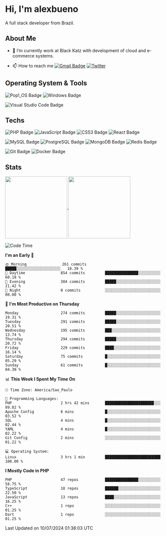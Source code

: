# Hi, I'm alexbueno

A full stack developer from Brazil.

## About Me

- 🌱 I’m currently work at Black Katz with development of cloud and e-commerce systems.

- 📫 How to reach me [![Gmail Badge](https://img.shields.io/badge/-gmail-c14438?style=for-the-badge&logo=Gmail&logoColor=ffffff)](mailto:alexsandrofbueno@gmail.com) [![Twitter](https://img.shields.io/badge/twitter-1DA1F2.svg?style=for-the-badge&logo=twitter&logoColor=ffffff)](https://twitter.com/Alex_Bueno_7)

## Operating System & Tools

![Pop!_OS Badge](https://img.shields.io/badge/Pop!__OS-48B9C7?logo=popos&logoColor=fff&style=flat)
![Windows Badge](https://img.shields.io/badge/Windows-0078D6?logo=windows&logoColor=fff&style=flat)

![Visual Studio Code Badge](https://img.shields.io/badge/Visual%20Studio%20Code-007ACC?logo=visualstudiocode&logoColor=fff&style=flat)

## Techs

![PHP Badge](https://img.shields.io/badge/PHP-777BB4?logo=php&logoColor=fff&style=flat)
![JavaScript Badge](https://img.shields.io/badge/JavaScript-F7DF1E?logo=javascript&logoColor=000&style=flat)
![CSS3 Badge](https://img.shields.io/badge/CSS3-1572B6?logo=css3&logoColor=fff&style=flat)
![React Badge](https://img.shields.io/badge/React-61DAFB?logo=react&logoColor=000&style=flat)

![MySQL Badge](https://img.shields.io/badge/MySQL-4479A1?logo=mysql&logoColor=fff&style=flat)
![PostgreSQL Badge](https://img.shields.io/badge/PostgreSQL-4169E1?logo=postgresql&logoColor=fff&style=flat)
![MongoDB Badge](https://img.shields.io/badge/MongoDB-47A248?logo=mongodb&logoColor=fff&style=flat)
![Redis Badge](https://img.shields.io/badge/Redis-DC382D?logo=redis&logoColor=fff&style=flat)

![Git Badge](https://img.shields.io/badge/Git-F05032?logo=git&logoColor=fff&style=flat)
![Docker Badge](https://img.shields.io/badge/Docker-2496ED?logo=docker&logoColor=fff&style=flat)


## Stats

<a href="https://github.com/anuraghazra/github-readme-stats">
  <img height=200 align="center" src="https://github-readme-stats.vercel.app/api?username=alexbueno7&theme=dark" />
</a>
<a href="https://github.com/anuraghazra/convoychat">
  <img height=200 align="center" src="https://github-readme-stats.vercel.app/api/top-langs?username=alexbueno7&layout=compact&langs_count=8&card_width=320&theme=dark" />
</a>

<!--START_SECTION:waka-->
![Code Time](http://img.shields.io/badge/Code%20Time-1%2C008%20hrs%2045%20mins-blue)

**I'm an Early 🐤** 

```text
🌞 Morning                261 commits         █████░░░░░░░░░░░░░░░░░░░░   18.39 % 
🌆 Daytime                854 commits         ███████████████░░░░░░░░░░   60.18 % 
🌃 Evening                304 commits         █████░░░░░░░░░░░░░░░░░░░░   21.42 % 
🌙 Night                  0 commits           ░░░░░░░░░░░░░░░░░░░░░░░░░   00.00 % 
```
📅 **I'm Most Productive on Thursday** 

```text
Monday                   274 commits         █████░░░░░░░░░░░░░░░░░░░░   19.31 % 
Tuesday                  291 commits         █████░░░░░░░░░░░░░░░░░░░░   20.51 % 
Wednesday                195 commits         ███░░░░░░░░░░░░░░░░░░░░░░   13.74 % 
Thursday                 294 commits         █████░░░░░░░░░░░░░░░░░░░░   20.72 % 
Friday                   229 commits         ████░░░░░░░░░░░░░░░░░░░░░   16.14 % 
Saturday                 75 commits          █░░░░░░░░░░░░░░░░░░░░░░░░   05.29 % 
Sunday                   61 commits          █░░░░░░░░░░░░░░░░░░░░░░░░   04.30 % 
```


📊 **This Week I Spent My Time On** 

```text
🕑︎ Time Zone: America/Sao_Paulo

💬 Programming Languages: 
PHP                      2 hrs 42 mins       ██████████████████████░░░   89.82 % 
Apache Config            6 mins              █░░░░░░░░░░░░░░░░░░░░░░░░   03.52 % 
SQL                      4 mins              █░░░░░░░░░░░░░░░░░░░░░░░░   02.44 % 
YAML                     4 mins              █░░░░░░░░░░░░░░░░░░░░░░░░   02.22 % 
Git Config               2 mins              ░░░░░░░░░░░░░░░░░░░░░░░░░   01.22 % 

💻 Operating System: 
Linux                    3 hrs 1 min         █████████████████████████   100.00 % 
```

**I Mostly Code in PHP** 

```text
PHP                      47 repos            ███████████████░░░░░░░░░░   58.75 % 
TypeScript               18 repos            ██████░░░░░░░░░░░░░░░░░░░   22.50 % 
JavaScript               13 repos            ████░░░░░░░░░░░░░░░░░░░░░   16.25 % 
C++                      1 repo              ░░░░░░░░░░░░░░░░░░░░░░░░░   01.25 % 
Dart                     1 repo              ░░░░░░░░░░░░░░░░░░░░░░░░░   01.25 % 
```




 Last Updated on 10/07/2024 01:38:03 UTC
<!--END_SECTION:waka-->
